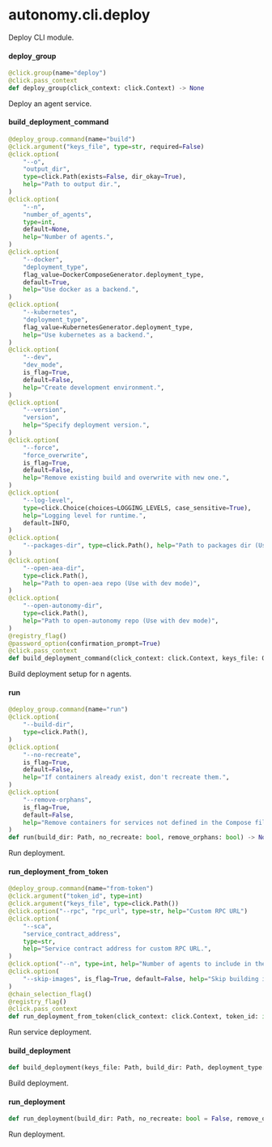 <a id="autonomy.cli.deploy"></a>

# autonomy.cli.deploy

Deploy CLI module.

<a id="autonomy.cli.deploy.deploy_group"></a>

#### deploy`_`group

```python
@click.group(name="deploy")
@click.pass_context
def deploy_group(click_context: click.Context) -> None
```

Deploy an agent service.

<a id="autonomy.cli.deploy.build_deployment_command"></a>

#### build`_`deployment`_`command

```python
@deploy_group.command(name="build")
@click.argument("keys_file", type=str, required=False)
@click.option(
    "--o",
    "output_dir",
    type=click.Path(exists=False, dir_okay=True),
    help="Path to output dir.",
)
@click.option(
    "--n",
    "number_of_agents",
    type=int,
    default=None,
    help="Number of agents.",
)
@click.option(
    "--docker",
    "deployment_type",
    flag_value=DockerComposeGenerator.deployment_type,
    default=True,
    help="Use docker as a backend.",
)
@click.option(
    "--kubernetes",
    "deployment_type",
    flag_value=KubernetesGenerator.deployment_type,
    help="Use kubernetes as a backend.",
)
@click.option(
    "--dev",
    "dev_mode",
    is_flag=True,
    default=False,
    help="Create development environment.",
)
@click.option(
    "--version",
    "version",
    help="Specify deployment version.",
)
@click.option(
    "--force",
    "force_overwrite",
    is_flag=True,
    default=False,
    help="Remove existing build and overwrite with new one.",
)
@click.option(
    "--log-level",
    type=click.Choice(choices=LOGGING_LEVELS, case_sensitive=True),
    help="Logging level for runtime.",
    default=INFO,
)
@click.option(
    "--packages-dir", type=click.Path(), help="Path to packages dir (Use with dev mode)"
)
@click.option(
    "--open-aea-dir",
    type=click.Path(),
    help="Path to open-aea repo (Use with dev mode)",
)
@click.option(
    "--open-autonomy-dir",
    type=click.Path(),
    help="Path to open-autonomy repo (Use with dev mode)",
)
@registry_flag()
@password_option(confirmation_prompt=True)
@click.pass_context
def build_deployment_command(click_context: click.Context, keys_file: Optional[Path], deployment_type: str, output_dir: Optional[Path], dev_mode: bool, force_overwrite: bool, registry: str, number_of_agents: Optional[int] = None, password: Optional[str] = None, version: Optional[str] = None, open_aea_dir: Optional[Path] = None, packages_dir: Optional[Path] = None, open_autonomy_dir: Optional[Path] = None, log_level: str = INFO) -> None
```

Build deployment setup for n agents.

<a id="autonomy.cli.deploy.run"></a>

#### run

```python
@deploy_group.command(name="run")
@click.option(
    "--build-dir",
    type=click.Path(),
)
@click.option(
    "--no-recreate",
    is_flag=True,
    default=False,
    help="If containers already exist, don't recreate them.",
)
@click.option(
    "--remove-orphans",
    is_flag=True,
    default=False,
    help="Remove containers for services not defined in the Compose file.",
)
def run(build_dir: Path, no_recreate: bool, remove_orphans: bool) -> None
```

Run deployment.

<a id="autonomy.cli.deploy.run_deployment_from_token"></a>

#### run`_`deployment`_`from`_`token

```python
@deploy_group.command(name="from-token")
@click.argument("token_id", type=int)
@click.argument("keys_file", type=click.Path())
@click.option("--rpc", "rpc_url", type=str, help="Custom RPC URL")
@click.option(
    "--sca",
    "service_contract_address",
    type=str,
    help="Service contract address for custom RPC URL.",
)
@click.option("--n", type=int, help="Number of agents to include in the build.")
@click.option(
    "--skip-images", is_flag=True, default=False, help="Skip building images."
)
@chain_selection_flag()
@registry_flag()
@click.pass_context
def run_deployment_from_token(click_context: click.Context, token_id: int, keys_file: Path, registry: str, chain_type: str, rpc_url: Optional[str], service_contract_address: Optional[str], skip_images: bool, n: Optional[int]) -> None
```

Run service deployment.

<a id="autonomy.cli.deploy.build_deployment"></a>

#### build`_`deployment

```python
def build_deployment(keys_file: Path, build_dir: Path, deployment_type: str, dev_mode: bool, force_overwrite: bool, number_of_agents: Optional[int] = None, password: Optional[str] = None, version: Optional[str] = None, packages_dir: Optional[Path] = None, open_aea_dir: Optional[Path] = None, open_autonomy_dir: Optional[Path] = None, agent_instances: Optional[List[str]] = None, log_level: str = INFO) -> None
```

Build deployment.

<a id="autonomy.cli.deploy.run_deployment"></a>

#### run`_`deployment

```python
def run_deployment(build_dir: Path, no_recreate: bool = False, remove_orphans: bool = False) -> None
```

Run deployment.

